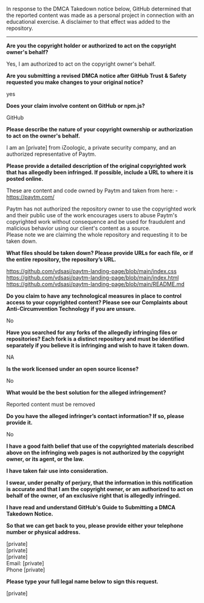 In response to the DMCA Takedown notice below, GitHub determined that the reported content was made as a personal project in connection with an educational exercise. A disclaimer to that effect was added to the repository.

---

**Are you the copyright holder or authorized to act on the copyright owner's behalf?**

Yes, I am authorized to act on the copyright owner's behalf.

**Are you submitting a revised DMCA notice after GitHub Trust & Safety requested you make changes to your original notice?**

yes

**Does your claim involve content on GitHub or npm.js?**

GitHub

**Please describe the nature of your copyright ownership or authorization to act on the owner's behalf.**

I am an [private] from iZoologic, a private security company, and an authorized representative of Paytm.

**Please provide a detailed description of the original copyrighted work that has allegedly been infringed. If possible, include a URL to where it is posted online.**

These are content and code owned by Paytm and taken from here: - https://paytm.com/

Paytm has not authorized the repository owner to use the copyrighted work and their public use of the work encourages users to abuse Paytm's copyrighted work without consequence and be used for fraudulent and malicious behavior using our client's content as a source.  
Please note we are claiming the whole repository and requesting it to be taken down.

**What files should be taken down? Please provide URLs for each file, or if the entire repository, the repository’s URL.**

https://github.com/vdsasi/paytm-landing-page/blob/main/index.css  
https://github.com/vdsasi/paytm-landing-page/blob/main/index.html  
https://github.com/vdsasi/paytm-landing-page/blob/main/README.md  

**Do you claim to have any technological measures in place to control access to your copyrighted content? Please see our Complaints about Anti-Circumvention Technology if you are unsure.**

No


**Have you searched for any forks of the allegedly infringing files or repositories? Each fork is a distinct repository and must be identified separately if you believe it is infringing and wish to have it taken down.**

NA

**Is the work licensed under an open source license?**

No

**What would be the best solution for the alleged infringement?**

Reported content must be removed

**Do you have the alleged infringer’s contact information? If so, please provide it.**

No

**I have a good faith belief that use of the copyrighted materials described above on the infringing web pages is not authorized by the copyright owner, or its agent, or the law.**

**I have taken fair use into consideration.**

**I swear, under penalty of perjury, that the information in this notification is accurate and that I am the copyright owner, or am authorized to act on behalf of the owner, of an exclusive right that is allegedly infringed.**

**I have read and understand GitHub's Guide to Submitting a DMCA Takedown Notice.**

**So that we can get back to you, please provide either your telephone number or physical address.**

[private]  
[private]  
[private]  
Email: [private]  
Phone [private]  

**Please type your full legal name below to sign this request.**

[private]  
